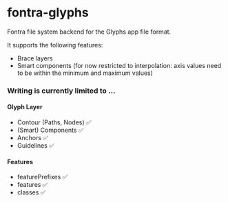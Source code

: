 # fontra-glyphs

Fontra file system backend for the Glyphs app file format.

It supports the following features:

- Brace layers
- Smart components (for now restricted to interpolation: axis values need to be within the minimum and maximum values)

### Writing is currently limited to ...

#### Glyph Layer

- Contour (Paths, Nodes) ✅
- (Smart) Components ✅
- Anchors ✅
- Guidelines ✅

#### Features

- featurePrefixes ✅
- features ✅
- classes ✅
